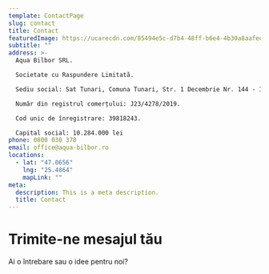 ```yaml
---
template: ContactPage
slug: contact
title: Contact
featuredImage: https://ucarecdn.com/85494e5c-d7b4-48ff-b6e4-4b30a8aafede/
subtitle: ""
address: >-
  Aqua Bilbor SRL.

  Societate cu Raspundere Limitată.

  Sediu social: Sat Tunari, Comuna Tunari, Str. 1 Decembrie Nr. 144 - 148, Biroul Nr. 1, Etaj 1, Judeţul Ilfov.

  Număr din registrul comerțului: J23/4278/2019.

  Cod unic de înregistrare: 39818243.

  Capital social: 10.284.000 lei
phone: 0800 030 378
email: office@aqua-bilbor.ro
locations:
  - lat: "47.0656"
    lng: "25.4864"
    mapLink: ""
meta:
  description: This is a meta description.
  title: Contact
---
```

# Trimite-ne mesajul tău

Ai o întrebare sau o idee pentru noi?